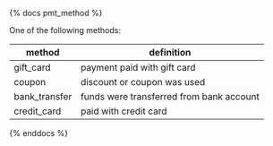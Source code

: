 {% docs pmt_method %}
	
One of the following methods: 

| method         | definition                                   |
|----------------|----------------------------------------------|
| gift_card      | payment paid with gift card                  |
| coupon         | discount or coupon was used                  |
| bank_transfer  | funds were transferred from bank account     |
| credit_card    | paid with credit card                        |


{% enddocs %}